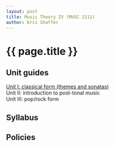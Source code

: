 ```yaml
---
layout: post
title: Music Theory IV (MUSC 2111)
author: Kris Shaffer
---
```


# {{ page.title }} #

## Unit guides ##

[Unit I: classical form (themes and sonatas)](mt4-unit1.html)  
Unit II: introduction to post-tonal music  
Unit III: pop/rock form


## Syllabus ##



## Policies ##





